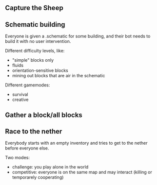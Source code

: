 ## Capture the Sheep

## Schematic building
Everyone is given a .schematic for some building, and their bot needs to build it with no user intervention.

Different difficulty levels, like:
- "simple" blocks only
- fluids
- orientation-sensitive blocks
- mining out blocks that are air in the schematic

Different gamemodes:
- survival
- creative

## Gather a block/all blocks

## Race to the nether
Everybody starts with an empty inventory and tries to get to the nether before everyone else.

Two modes:
- challenge: you play alone in the world
- competitive: everyone is on the same map and may interact (killing or temporarely cooperating)